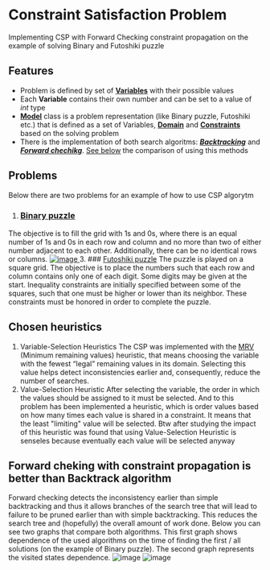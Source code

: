 # Constraint Satisfaction Problem
Implementing CSP with Forward Checking constraint propagation on the example of solving Binary and Futoshiki puzzle

## Features
- Problem is defined by set of **[Variables](https://github.com/kirilchikal/CSP/blob/master/CSP/Variable.cs)** with their possible values 
- Each **Variable** contains their own number and can be set to a value of *int* type
- **[Model](https://github.com/kirilchikal/CSP/blob/master/CSP/Model.cs)** class is a problem representation (like Binary puzzle, Futoshiki etc.) that is defined as a set of Variables, **[Domain](https://github.com/kirilchikal/CSP/blob/master/CSP/Domain.cs)** and **[Constraints](https://github.com/kirilchikal/CSP/blob/master/CSP/Constraint.cs)** based on the solving problem
- There is the implementation of both search algoritms: ***[Backtracking](https://github.com/kirilchikal/CSP/blob/382167e751a15a6668c1b20632f347e1c5e98af9/CSP/CSP.cs#L115)*** and ***[Forward chechikg](https://github.com/kirilchikal/CSP/blob/382167e751a15a6668c1b20632f347e1c5e98af9/CSP/CSP.cs#L46)***. [See below]() the comparison of using this methods

## Problems
Below there are two problems for an example of how to use CSP algorytm
1. ### [Binary puzzle](https://github.com/kirilchikal/CSP/blob/master/CSP/BinaryPuzzle.cs)
  The objective is to fill the grid with 1s and 0s, where there is an equal number of 1s and 0s in each row and column and no more than two of either number adjacent to each other. Additionally, there can be no identical rows or columns.
[![image](https://user-images.githubusercontent.com/48454522/176374119-e5f6b8aa-deff-4582-9476-d575a8339780.png)
](https://en.wikipedia.org/wiki/Takuzu#Solving_methods)
3. ### [Futoshiki puzzle](https://github.com/kirilchikal/CSP/blob/master/CSP/FutoshikiPuzzle.cs) 
  The puzzle is played on a square grid. The objective is to place the numbers such that each row and column contains only one of each digit. Some digits may be given at the start. Inequality constraints are initially specified between some of the squares, such that one must be higher or lower than its neighbor. These constraints must be honored in order to complete the puzzle.
  
## Chosen heuristics
1. Variable-Selection Heuristics
  The CSP was implemented with the [MRV](https://github.com/kirilchikal/CSP/blob/382167e751a15a6668c1b20632f347e1c5e98af9/CSP/CSP.cs#L159) (Minimum remaining values) heuristic, that means choosing the variable with the fewest “legal” remaining values in its domain. Selecting this value helps detect inconsistencies earlier and, consequently, reduce the number of searches.
3. Value-Selection Heuristic 
  After selecting the variable, the order in which the values should be assigned to it must be selected. And to this problem has been implemented a heuristic, which is order values based on how many times each value is shared in a constraint. It means that the least "limiting" value will be selected. Btw after studying the impact of this heuristic was found that using Value-Selection Heuristic is senseles because eventually each value will be selected anyway

## Forward cheking with constraint propagation is better than Backtrack algorithm
Forward checking detects the inconsistency earlier than simple backtracking and thus it allows branches of the search tree that will lead to failure to be pruned earlier than with simple backtracking. This reduces the search tree and (hopefully) the overall amount of work done. Below you can see two graphs that compare both algorithms.
This first graph shows dependence of the used algorithms on the time of finding the first / all solutions (on the example of Binary puzzle). The second graph represents the visited states dependence.
![image](https://user-images.githubusercontent.com/48454522/176381673-624f9777-82d2-49ce-88aa-4a50cbcc6303.png)
![image](https://user-images.githubusercontent.com/48454522/176382594-6a7d53bb-9ac3-48fc-950f-eeaccd666ad1.png)

